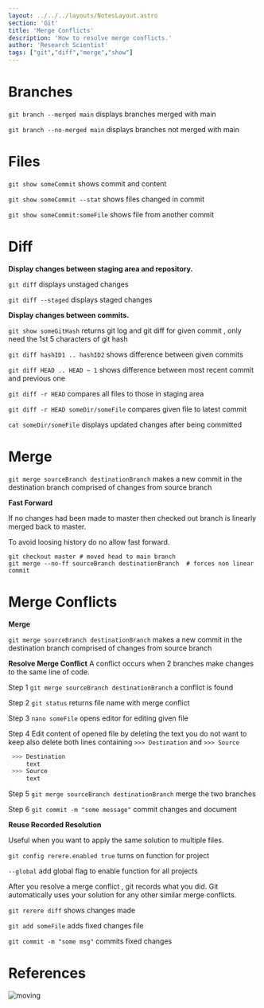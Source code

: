 ```yaml
---
layout: ../../../layouts/NotesLayout.astro
section: 'Git'
title: 'Merge Conflicts'
description: 'How to resolve merge conflicts.'
author: 'Research Scientist'
tags: ["git","diff","merge","show"]
---
```


# Branches

`git branch --merged main` displays branches merged with main

`git branch --no-merged main` displays branches not merged with main

# Files

`git show someCommit` shows commit and content

`git show someCommit --stat` shows files changed in commit

`git show someCommit:someFile` shows file from another commit

# Diff

**Display changes between staging area and repository.**

`git diff` displays unstaged changes

`git diff --staged` displays staged changes

**Display changes between commits.**

`git show someGitHash` returns git log and git diff for given commit , only need the 1st 5 characters of git hash

`git diff hashID1 .. hashID2` shows difference between given commits

`git diff HEAD .. HEAD ~ 1` shows difference between most recent commit and previous one

`git diff -r HEAD` compares all files to those in staging area

`git diff -r HEAD someDir/someFile` compares given file to latest commit

`cat someDir/someFile` displays updated changes after being committed

# Merge

`git merge sourceBranch destinationBranch` makes a new commit in the destination branch comprised of changes from source branch

**Fast Forward**

If no changes had been made to master then checked out branch is linearly merged back to master.

To avoid loosing history do no allow fast forward.
```git
git checkout master # moved head to main branch 
git merge --no-ff sourceBranch destinationBranch  # forces non linear commit
```

# Merge Conflicts

**Merge**

`git merge sourceBranch destinationBranch` makes a new commit in the destination branch comprised of changes from source branch

**Resolve Merge Conflict**
A conflict occurs when 2 branches make changes to the same line of code.

Step 1
`git merge sourceBranch destinationBranch` a conflict is found

Step 2
`git status` returns file name with merge conflict

Step 3
`nano someFile` opens editor for editing given file

Step 4
Edit content of opened file by deleting the text you do not want to keep
also delete both lines containing `>>> Destination` and `>>> Source`

```bash
 >>> Destination 
     text
 >>> Source
     text
```

Step 5
`git merge sourceBranch destinationBranch` merge the two branches

Step 6
`git commit -m "some message"` commit changes and document

**Reuse Recorded Resolution**

Useful when you want to apply the same solution to multiple files.

`git config rerere.enabled true` turns on function for project

`--global` add global flag to enable function for all projects

After you resolve a merge conflict , git records what you did.
Git automatically uses your solution for any other similar merge conflicts.

`git rerere diff` shows changes made

`git add someFile` adds fixed changes file

`git commit -m "some msg"` commits fixed changes

# References

![moving](00Git/Assets/reference-merges.png)
